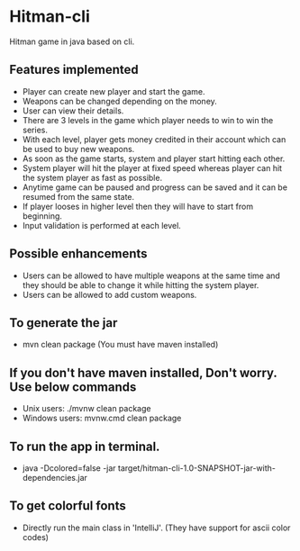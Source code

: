 # Hitman-cli
Hitman game in java based on cli.

## Features implemented
- Player can create new player and start the game.
- Weapons can be changed depending on the money.
- User can view their details.
- There are 3 levels in the game which player needs to win to win the series.
- With each level, player gets money credited in their account which can be used to buy new weapons.
- As soon as the game starts, system and player start hitting each other.
- System player will hit the player at fixed speed whereas player can hit the system player as fast as possible.
- Anytime game can be paused and progress can be saved and it can be resumed from the same state.
- If player looses in higher level then they will have to start from beginning.
- Input validation is performed at each level.

## Possible enhancements
- Users can be allowed to have multiple weapons at the same time and they should be able to change it while hitting the system player. 
- Users can be allowed to add custom weapons.

## To generate the jar
- mvn clean package (You must have maven installed)

## If you don't have maven installed, Don't worry. Use below commands
- Unix users: ./mvnw clean package
- Windows users: mvnw.cmd clean package

## To run the app in terminal.
- java -Dcolored=false -jar target/hitman-cli-1.0-SNAPSHOT-jar-with-dependencies.jar

## To get colorful fonts
- Directly run the main class in 'IntelliJ'. (They have support for ascii color codes)
